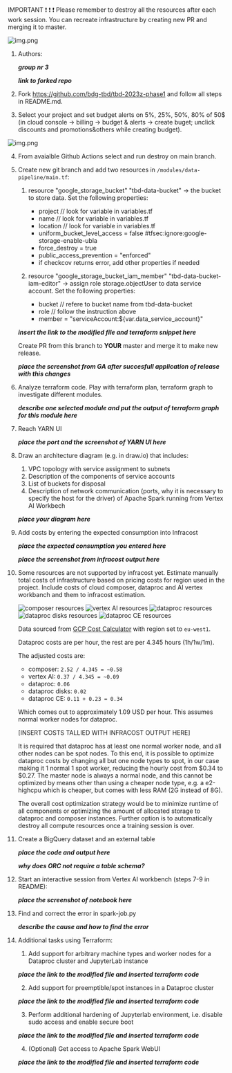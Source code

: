 IMPORTANT ❗ ❗ ❗ Please remember to destroy all the resources after each work session. You can recreate infrastructure by creating new PR and merging it to master.
  
![img.png](doc/figures/destroy.png)


1. Authors:

   ***group nr 3***

   ***link to forked repo***
   
2. Fork https://github.com/bdg-tbd/tbd-2023z-phase1 and follow all steps in README.md.

3. Select your project and set budget alerts on 5%, 25%, 50%, 80% of 50$ (in cloud console -> billing -> budget & alerts -> create buget; unclick discounts and promotions&others while creating budget).

  ![img.png](doc/figures/discounts.png)

4. From avaialble Github Actions select and run destroy on main branch.

5. Create new git branch and add two resources in ```/modules/data-pipeline/main.tf```:
    1. resource "google_storage_bucket" "tbd-data-bucket" -> the bucket to store data. Set the following properties:
        * project  // look for variable in variables.tf
        * name  // look for variable in variables.tf
        * location // look for variable in variables.tf
        * uniform_bucket_level_access = false #tfsec:ignore:google-storage-enable-ubla
        * force_destroy               = true
        * public_access_prevention    = "enforced"
        * if checkcov returns error, add other properties if needed
       
    2. resource "google_storage_bucket_iam_member" "tbd-data-bucket-iam-editor" -> assign role storage.objectUser to data service account. Set the following properties:
        * bucket // refere to bucket name from tbd-data-bucket
        * role   // follow the instruction above
        * member = "serviceAccount:${var.data_service_account}"

    ***insert the link to the modified file and terraform snippet here***

    Create PR from this branch to **YOUR** master and merge it to make new release. 
    
    ***place the screenshot from GA after succesfull application of release with this changes***

    

6. Analyze terraform code. Play with terraform plan, terraform graph to investigate different modules.

    ***describe one selected module and put the output of terraform graph for this module here***
   
7. Reach YARN UI
   
   ***place the port and the screenshot of YARN UI here***
   
8. Draw an architecture diagram (e.g. in draw.io) that includes:
    1. VPC topology with service assignment to subnets
    2. Description of the components of service accounts
    3. List of buckets for disposal
    4. Description of network communication (ports, why it is necessary to specify the host for the driver) of Apache Spark running from Vertex AI Workbech
  
    ***place your diagram here***

9. Add costs by entering the expected consumption into Infracost

   ***place the expected consumption you entered here***

   ***place the screenshot from infracost output here***

10. Some resources are not supported by infracost yet. Estimate manually total costs of infrastructure based on pricing costs for region used in the project. Include costs of cloud composer, dataproc and AI vertex workbanch and them to infracost estimation.

    ![composer resources](doc/figures/2023z/10-costs-composer.png)
    ![vertex AI resources](doc/figures/2023z/10-costs-vertexai.png)
    ![dataproc resources](doc/figures/2023z/10-costs-dataproc.png)
    ![dataproc disks resources](doc/figures/2023z/10-costs-dataproc-disks.png)
    ![dataproc CE resources](doc/figures/2023z/10-costs-dataproc-ce.png)

    Data sourced from [GCP Cost Calculator](https://cloud.google.com/compute/all-pricing) with region set to `eu-west1`.

    Dataproc costs are per hour, the rest are per 4.345 hours (1h/1w/1m).

    The adjusted costs are:

    - composer: `2.52 / 4.345 = ~0.58`
    - vertex AI: `0.37 / 4.345 = ~0.09`
    - dataproc: `0.06`
    - dataproc disks: `0.02`
    - dataproc CE: `0.11 + 0.23 = 0.34`

    Which comes out to approximately 1.09 USD per hour. This assumes normal worker nodes for dataproc.

    [INSERT COSTS TALLIED WITH INFRACOST OUTPUT HERE]

    It is required that dataproc has at least one normal worker node, and all other nodes can be spot nodes. To this end, it is possible to optimize dataproc costs by changing all but one node types to spot, in our case making it 1 normal 1 spot worker, reducing the hourly cost from $0.34 to $0.27. The master node is always a normal node, and this cannot be optimized by means other than using a cheaper node type, e.g. a e2-highcpu which is cheaper, but comes with less RAM (2G instead of 8G).

    The overall cost optimization strategy would be to minimize runtime of all components or optimizing the amount of allocated storage to dataproc and composer instances. Further option is to automatically destroy all compute resources once a training session is over.
    
11. Create a BigQuery dataset and an external table
    
    ***place the code and output here***
   
    ***why does ORC not require a table schema?***
  
12. Start an interactive session from Vertex AI workbench (steps 7-9 in README):

    ***place the screenshot of notebook here***
   
13. Find and correct the error in spark-job.py

    ***describe the cause and how to find the error***

14. Additional tasks using Terraform:

    1. Add support for arbitrary machine types and worker nodes for a Dataproc cluster and JupyterLab instance

    ***place the link to the modified file and inserted terraform code***
    
    2. Add support for preemptible/spot instances in a Dataproc cluster

    ***place the link to the modified file and inserted terraform code***
    
    3. Perform additional hardening of Jupyterlab environment, i.e. disable sudo access and enable secure boot
    
    ***place the link to the modified file and inserted terraform code***

    4. (Optional) Get access to Apache Spark WebUI

    ***place the link to the modified file and inserted terraform code***
